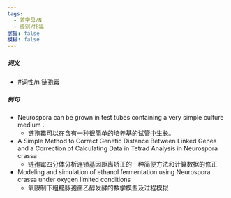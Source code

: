 ```yaml
---
tags:
  - 首字母/N
  - 级别/托福
掌握: false
模糊: false
---
```

##### 词义
- #词性/n  链孢霉
##### 例句
- Neurospora can be grown in test tubes containing a very simple culture medium .
	- 链孢霉可以在含有一种很简单的培养基的试管中生长。
- A Simple Method to Correct Genetic Distance Between Linked Genes and a Correction of Calculating Data in Tetrad Analysis in Neurospora crassa
	- 链孢霉四分体分析连锁基因距离矫正的一种简便方法和计算数据的修正
- Modeling and simulation of ethanol fermentation using Neurospora crassa under oxygen limited conditions
	- 氧限制下粗糙脉孢菌乙醇发酵的数学模型及过程模拟
